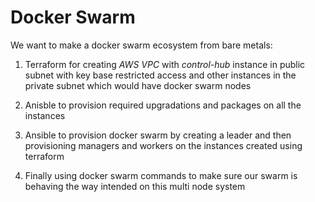 # Docker Swarm

We want to make a docker swarm ecosystem from bare metals:

1. Terraform for creating _AWS VPC_ with _control-hub_ instance in public subnet with key base restricted access and other instances in the private subnet which would have docker swarm nodes

1. Anisble to provision required upgradations and packages on all the instances

1. Ansible to provision docker swarm by creating a leader and then provisioning managers and workers on the instances created using terraform

1. Finally using docker swarm commands to make sure our swarm is behaving the way intended on this multi node system